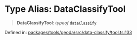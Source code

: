 # Type Alias: DataClassifyTool

> **DataClassifyTool**: *typeof* [`dataClassify`](../variables/dataClassify.md)

Defined in: [packages/tools/geoda/src/data-classify/tool.ts:133](https://github.com/GeoDaCenter/openassistant/blob/dc72d81a35cf8e46295657303846fbb4ad891993/packages/tools/geoda/src/data-classify/tool.ts#L133)
